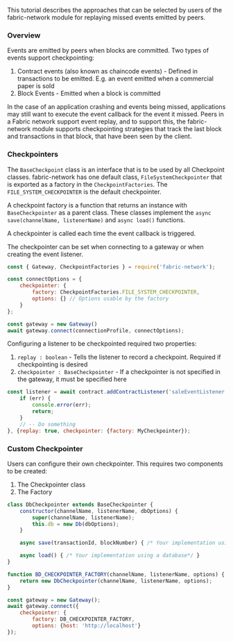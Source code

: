 This tutorial describes the approaches that can be selected by users of the fabric-network module for replaying missed events emitted by peers.

### Overview

Events are emitted by peers when blocks are committed. Two types of events support checkpointing:
1. Contract events (also known as chaincode events) - Defined in transactions to be emitted. E.g. an event emitted when a commercial paper is sold
2. Block Events - Emitted when a block is committed

In the case of an application crashing and events being missed, applications may still want to execute the event callback for the event it missed. Peers in a Fabric network support event replay, and to support this, the fabric-network module supports checkpointing strategies that track the last block and transactions in that block, that have been seen by the client. 

### Checkpointers

The `BaseCheckpoint` class is an interface that is to be used by all Checkpoint classes. fabric-network has one default class, `FileSystemCheckpointer` that is exported as a factory in the `CheckpointFactories`. The `FILE_SYSTEM_CHECKPOINTER` is the default checkpointer.

A checkpoint factory is a function that returns an instance with `BaseCheckpointer` as a parent class. These classes implement the `async save(channelName, listenerName)` and `async load()` functions. 

A checkpointer is called each time the event callback is triggered. 

The checkpointer can be set when connecting to a gateway or when creating the event listener.
```javascript
const { Gateway, CheckpointFactories } = require('fabric-network');

const connectOptions = {
	checkpointer: { 
		factory: CheckpointFactories.FILE_SYSTEM_CHECKPOINTER,
		options: {} // Options usable by the factory
	}
};

const gateway = new Gateway()
await gateway.connect(connectionProfile, connectOptions);
```

Configuring a listener to be checkpointed required two properties:
1. `replay : boolean` - Tells the listener to record a checkpoint. Required if checkpointing is desired
2. `checkpointer : BaseCheckpointer` - If a checkpointer is not specified in the gateway, it must be specified here
```javascript
const listener = await contract.addContractListener('saleEventListener', 'sale', (err, event, blockNumber, txId) => {
	if (err) {
		console.error(err);
		return;
	}
	// -- Do something
}, {replay: true, checkpointer: {factory: MyCheckpointer});
```

### Custom Checkpointer

Users can configure their own checkpointer. This requires two components to be created:
1. The Checkpointer class
2. The Factory

```javascript
class DbCheckpointer extends BaseCheckpointer {
	constructor(channelName, listenerName, dbOptions) {
		super(channelName, listenerName);
		this.db = new Db(dbOptions);
	}

	async save(transactionId, blockNumber) { /* Your implementation using a database */ }

	async load() { /* Your implementation using a database*/ }
}

function BD_CHECKPOINTER_FACTORY(channelName, listenerName, options) {
	return new DbCheckpointer(channelName, listenerName, options);
}

const gateway = new Gateway();
await gateway.connect({
	checkpointer: { 
		factory: DB_CHECKPOINTER_FACTORY,
		options: {host: 'http://localhost'}
});
```
